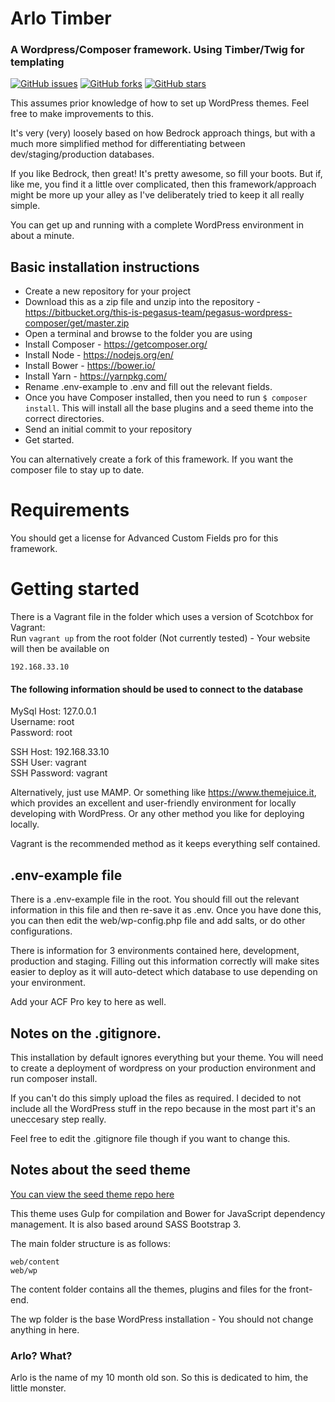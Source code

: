# Arlo Timber
### A Wordpress/Composer framework. Using Timber/Twig for templating

[![GitHub issues](https://img.shields.io/github/issues/asha23/arlo-timber-framework.svg)](https://github.com/asha23/arlo-timber-framework/issues) [![GitHub forks](https://img.shields.io/github/forks/asha23/arlo-timber-framework.svg)](https://github.com/asha23/arlo-timber-framework/network) [![GitHub stars](https://img.shields.io/github/stars/asha23/arlo-timber-framework.svg)](https://github.com/asha23/arlo-timber-framework/stargazers)

This assumes prior knowledge of how to set up WordPress themes. Feel free to make improvements to this.

It's very (very) loosely based on how Bedrock approach things, but with a much more simplified method for differentiating between dev/staging/production databases.

If you like Bedrock, then great! It's pretty awesome, so fill your boots. But if, like me, you find it a little over complicated, then this framework/approach might be more up your alley as I've deliberately tried to keep it all really simple.

You can get up and running with a complete WordPress environment in about a minute.

## Basic installation instructions

* Create a new repository for your project
* Download this as a zip file and unzip into the repository - https://bitbucket.org/this-is-pegasus-team/pegasus-wordpress-composer/get/master.zip
* Open a terminal and browse to the folder you are using
* Install Composer - https://getcomposer.org/
* Install Node - https://nodejs.org/en/
* Install Bower - https://bower.io/
* Install Yarn - https://yarnpkg.com/
* Rename .env-example to .env and fill out the relevant fields.
* Once you have Composer installed, then you need to run ```$ composer install```. This will install all the base plugins and a seed theme into the correct directories.
* Send an initial commit to your repository
* Get started.

You can alternatively create a fork of this framework. If you want the composer file to stay up to date.

Requirements
============

You should get a license for Advanced Custom Fields pro for this framework.

Getting started
===============

There is a Vagrant file in the folder which uses a version of Scotchbox for Vagrant:  
Run ```vagrant up``` from the root folder (Not currently tested) - Your website will then be available on

```
192.168.33.10
```

#### The following information should be used to connect to the database

MySql Host: 127.0.0.1  
Username: root  
Password: root

SSH Host: 192.168.33.10  
SSH User: vagrant  
SSH Password: vagrant  

Alternatively, just use MAMP. Or something like https://www.themejuice.it, which provides an excellent and user-friendly environment for locally developing with WordPress. Or any other method you like for deploying locally.

Vagrant is the recommended method as it keeps everything self contained.

## .env-example file

There is a .env-example file in the root. You should fill out the relevant information in this file and then re-save it as .env. Once you have done this, you can then edit the web/wp-config.php file and add salts, or do other configurations.

There is information for 3 environments contained here, development, production and staging. Filling out this information correctly will make sites easier to deploy as it will auto-detect which database to use depending on your environment.

Add your ACF Pro key to here as well.

## Notes on the .gitignore.

This installation by default ignores everything but your theme. You will need to create a deployment of wordpress on your production environment and run composer install.

If you can't do this simply upload the files as required. I decided to not include all the WordPress stuff in the repo because in the most part it's an uneccesary step really.

Feel free to edit the .gitignore file though if you want to change this.

## Notes about the seed theme

[You can view the seed theme repo here](https://github.com/asha23/wp-seed-timber)

This theme uses Gulp for compilation and Bower for JavaScript dependency management. It is also based around SASS Bootstrap 3.

The main folder structure is as follows:

```
web/content
web/wp
```

The content folder contains all the themes, plugins and files for the front-end.

The wp folder is the base WordPress installation - You should not change anything in here.

### Arlo? What?

Arlo is the name of my 10 month old son. So this is dedicated to him, the little monster.

